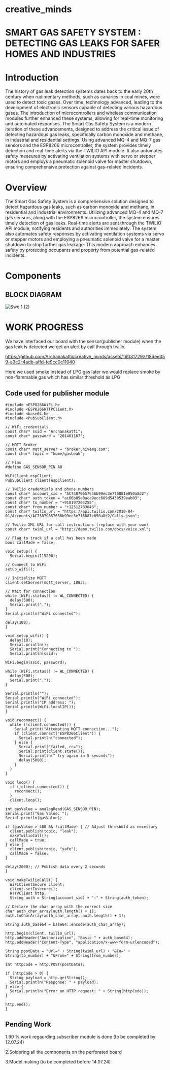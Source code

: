 # creative_minds

# SMART GAS SAFETY SYSTEM : DETECTING GAS LEAKS FOR SAFER HOMES AND INDUSTRIES

# Introduction
The history of gas leak detection systems dates back to the early 20th century when rudimentary methods, such as canaries in coal mines, were used to detect toxic gases. Over time, technology advanced, leading to the development of electronic sensors capable of detecting various hazardous gases. The introduction of microcontrollers and wireless communication modules further enhanced these systems, allowing for real-time monitoring and automated responses. The Smart Gas Safety System is a modern iteration of these advancements, designed to address the critical issue of detecting hazardous gas leaks, specifically carbon monoxide and methane, in industrial and residential settings. Using advanced MQ-4 and MQ-7 gas sensors and the ESP8266 microcontroller, the system provides timely detection and real-time alerts via the TWILIO API module. It also automates safety measures by activating ventilation systems with servo or stepper motors and employs a pneumatic solenoid valve for master shutdown, ensuring comprehensive protection against gas-related incidents.</p>

# Overview
The Smart Gas Safety System is a comprehensive solution designed to detect hazardous gas leaks, such as carbon monoxide and methane, in residential and industrial environments. Utilizing advanced MQ-4 and MQ-7 gas sensors, along with the ESP8266 microcontroller, the system ensures timely detection of gas leaks. Real-time alerts are sent through the TWILIO API module, notifying residents and authorities immediately. The system also automates safety responses by activating ventilation systems via servo or stepper motors and employing a pneumatic solenoid valve for a master shutdown to stop further gas leakage. This modern approach enhances safety by protecting occupants and property from potential gas-related incidents.</p>

# Components 

## BLOCK DIAGRAM
![Swe 1  (2)](https://github.com/Archanakattii/creative_minds/assets/160317292/5773471e-3293-4fda-ad28-b1e901ddd590)


# WORK PROGRESS
We have interfaced our board with the sensor(publisher module) when the gas leak is detected we get an alert by call through twilio.</p>




https://github.com/Archanakattii/creative_minds/assets/160317292/18dee359-a3c2-4adb-affd-fe9cc0c11040




Here we used smoke instead of LPG gas later we would replace smoke by non-flammable gas which has similar threshold as LPG</p>

## Code used for publisher module

    #include <ESP8266WiFi.h>
    #include <ESP8266HTTPClient.h>
    #include <base64.h>
    #include <PubSubClient.h>
    
    // WiFi credentials
    const char* ssid = "Archanakatti";
    const char* password = "201401167";
    
    // MQTT Broker
    const char* mqtt_server = "broker.hivemq.com";
    const char* topic = "home/gasLeak";
    
    // Pins
    #define GAS_SENSOR_PIN A0
    
    WiFiClient espClient;
    PubSubClient client(espClient);
    
    // Twilio credentials and phone numbers
    const char* account_sid = "AC75879657656b99ec3e7f6881e050a8d2";
    const char* auth_token = "ac66b85e0aca9ecc689d5438539eab03";
    const char* to_number = "+918197204255";
    const char* from_number = "+12512783043";
    const char* twilio_url = "https://api.twilio.com/2010-04-01/Accounts/AC75879657656b99ec3e7f6881e050a8d2/Calls.json";
    
    // Twilio XML URL for call instructions (replace with your own)
    const char* twiml_url = "http://demo.twilio.com/docs/voice.xml";
    
    // Flag to track if a call has been made
    bool callMade = false;
    
    void setup() {
      Serial.begin(115200);
  
    // Connect to WiFi
    setup_wifi();
    
    // Initialize MQTT
    client.setServer(mqtt_server, 1883);
  
    // Wait for connection
    while (WiFi.status() != WL_CONNECTED) {
      delay(500);
      Serial.print(".");
    }
    Serial.println("WiFi connected");
  
    delay(100);
    }
    
    void setup_wifi() {
      delay(10);
      Serial.println();
      Serial.print("Connecting to ");
      Serial.println(ssid);
    
    WiFi.begin(ssid, password);
  
    while (WiFi.status() != WL_CONNECTED) {
      delay(500);
      Serial.print(".");
    }
  
    Serial.println("");
    Serial.println("WiFi connected");
    Serial.println("IP address: ");
    Serial.println(WiFi.localIP());
    }
  
    void reconnect() {
      while (!client.connected()) {
        Serial.print("Attempting MQTT connection...");
        if (client.connect("ESP8266Client")) {
          Serial.println("connected");
        } else {
          Serial.print("failed, rc=");
          Serial.print(client.state());
          Serial.println(" try again in 5 seconds");
          delay(5000);
        }
      }
    }
    
    void loop() {
      if (!client.connected()) {
        reconnect();
      }
      client.loop();
  
    int gasValue = analogRead(GAS_SENSOR_PIN);
    Serial.print("Gas Value: ");
    Serial.println(gasValue);
    
    if (gasValue > 400 && !callMade) { // Adjust threshold as necessary
      client.publish(topic, "leak");
      makeTwilioCall();
      callMade = true;
    } else {
      client.publish(topic, "safe");
      callMade = false;
    }
  
    delay(2000); // Publish data every 2 seconds
    }
    
    void makeTwilioCall() {
      WiFiClientSecure client;
      client.setInsecure();  
      HTTPClient http;
      String auth = String(account_sid) + ":" + String(auth_token);
      
    // Declare the char array with the correct size
    char auth_char_array[auth.length() + 1];
    auth.toCharArray(auth_char_array, auth.length() + 1);
    
    String auth_base64 = base64::encode(auth_char_array);
  
    http.begin(client, twilio_url);
    http.addHeader("Authorization", "Basic " + auth_base64);
    http.addHeader("Content-Type", "application/x-www-form-urlencoded");
  
    String postData = "Url=" + String(twiml_url) + "&To=" + String(to_number) + "&From=" + String(from_number);
    
    int httpCode = http.POST(postData);
    
    if (httpCode > 0) {
      String payload = http.getString();
      Serial.println("Response: " + payload);
    } else {
      Serial.println("Error on HTTP request: " + String(httpCode));
    }
  
    http.end();
    }



## Pending Work
</p> 1.90 % work regaurding subscriber module is done (to be completed by 12.07.24)
</p> 2.Soldering all the components on the perforated board 
</p> 3.Model making (to be completed before 14.07.24)

